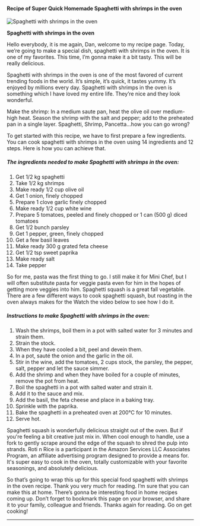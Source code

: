             

#### Recipe of Super Quick Homemade Spaghetti with shrimps in the oven

![Spaghetti with shrimps in the oven](https://img-global.cpcdn.com/recipes/0025387e8fcb1acf9d4b042478074f41/751x532cq70/spaghetti-with-shrimps-in-the-oven-recipe-main-photo.jpg)

**Spaghetti with shrimps in the oven**

Hello everybody, it is me again, Dan, welcome to my recipe page. Today, we’re going to make a special dish, spaghetti with shrimps in the oven. It is one of my favorites. This time, I’m gonna make it a bit tasty. This will be really delicious.

Spaghetti with shrimps in the oven is one of the most favored of current trending foods in the world. It’s simple, it’s quick, it tastes yummy. It’s enjoyed by millions every day. Spaghetti with shrimps in the oven is something which I have loved my entire life. They’re nice and they look wonderful.

Make the shrimp: In a medium saute pan, heat the olive oil over medium-high heat. Season the shrimp with the salt and pepper; add to the preheated pan in a single layer. Spaghetti, Shrimp, Pancetta…how you can go wrong?

To get started with this recipe, we have to first prepare a few ingredients. You can cook spaghetti with shrimps in the oven using 14 ingredients and 12 steps. Here is how you can achieve that.

##### The ingredients needed to make Spaghetti with shrimps in the oven:

1.  Get 1/2 kg spaghetti
2.  Take 1/2 kg shrimps
3.  Make ready 1/2 cup olive oil
4.  Get 1 onion, finely chopped
5.  Prepare 1 clove garlic finely chopped
6.  Make ready 1/2 cup white wine
7.  Prepare 5 tomatoes, peeled and finely chopped or 1 can (500 g) diced tomatoes
8.  Get 1/2 bunch parsley
9.  Get 1 pepper, green, finely chopped
10.  Get a few basil leaves
11.  Make ready 300 g grated feta cheese
12.  Get 1/2 tsp sweet paprika
13.  Make ready salt
14.  Take pepper

So for me, pasta was the first thing to go. I still make it for Mini Chef, but I will often substitute pasta for veggie pasta even for him in the hopes of getting more veggies into him. Spaghetti squash is a great fall vegetable. There are a few different ways to cook spaghetti squash, but roasting in the oven always makes for the Watch the video below to see how I do it.

##### Instructions to make Spaghetti with shrimps in the oven:

1.  Wash the shrimps, boil them in a pot with salted water for 3 minutes and strain them.
2.  Strain the stock.
3.  When they have cooled a bit, peel and devein them.
4.  In a pot, sauté the onion and the garlic in the oil.
5.  Stir in the wine, add the tomatoes, 2 cups stock, the parsley, the pepper, salt, pepper and let the sauce simmer.
6.  Add the shrimp and when they have boiled for a couple of minutes, remove the pot from heat.
7.  Boil the spaghetti in a pot with salted water and strain it.
8.  Add it to the sauce and mix.
9.  Add the basil, the feta cheese and place in a baking tray.
10.  Sprinkle with the paprika.
11.  Bake the spaghetti in a preheated oven at 200°C for 10 minutes.
12.  Serve hot.

Spaghetti squash is wonderfully delicious straight out of the oven. But if you're feeling a bit creative just mix in. When cool enough to handle, use a fork to gently scrape around the edge of the squash to shred the pulp into strands. Roti n Rice is a participant in the Amazon Services LLC Associates Program, an affiliate advertising program designed to provide a means for. It's super easy to cook in the oven, totally customizable with your favorite seasonings, and absolutely delicious.

So that’s going to wrap this up for this special food spaghetti with shrimps in the oven recipe. Thank you very much for reading. I’m sure that you can make this at home. There’s gonna be interesting food in home recipes coming up. Don’t forget to bookmark this page on your browser, and share it to your family, colleague and friends. Thanks again for reading. Go on get cooking!

* * *